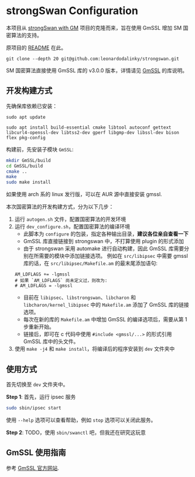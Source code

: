 # strongSwan Configuration #

本项目从 [strongSwan with GM](https://github.com/highland0971/strongswan-gmalg-merge) 项目的克隆而来，旨在使用 GmSSL 增加 SM 国密算法的支持。

原项目的 [README](README_GM.md) 在此。

```
git clone --depth 20 git@github.com:leonardodalinky/strongswan.git
```

SM 国密算法直接使用 GmSSL 库的 v3.0.0 版本，详情请见 [GmSSL](https://github.com/guanzhi/GmSSL/tree/v3.0.0) 的库说明。

## 开发构建方式

先确保库依赖已安装：
```
sudo apt update

sudo apt install build-essential cmake libtool autoconf gettext libcurl4-openssl-dev libtss2-dev gperf libgmp-dev libssl-dev bison flex pkg-config
```

构建前，先安装子模块 `GmSSL`:
```bash
mkdir GmSSL/build
cd GmSSL/build
cmake ..
make
sudo make install
```
如果使用 arch 系的 linux 发行版，可以在 AUR 源中直接安装 gmssl.

本次国密算法的开发构建方式，分为以下几步：
1. 运行 `autogen.sh` 文件，配置国密算法的开发环境
2. 运行 `dev_configure.sh`，配置国密算法的编译环境
   * 此脚本为 `configure` 的包装，指定各种输出目录，**建议各位亲自查看一下**
   * GmSSL 库直接链接到 strongswan 中，不打算使用 plugin 的形式添加
   * 由于 strongswan 采用 automake 进行自动构建，因此 GmSSL 库需要分别在所需要的模块中添加链接选项。
   例如在 `src/libipsec` 中需要 gmssl 库的话，在 `src/libipsec/Makefile.am` 的最末尾添加语句:
   ```
   AM_LDFLAGS += -lgmssl
   # 如果 `AM_LDFLAGS` 尚未定义过，则改为:
   # AM_LDFLAGS = -lgmssl
   ```
   * 目前在 `libipsec`、`libstrongswan`、`libcharon` 和 `libcharon/kernel_libipsec` 中的 `Makefile.am` 添加了 GmSSL 库的链接选项。
   * 每次在新的库的 `Makefile.am` 中增加 GmSSL 的编译选项后，需要从第 1 步重新开始。
   * 链接后，即可在 c 代码中使用 `#include <gmssl/...>` 的形式引用 GmSSL 库中的头文件。
3. 使用 `make -j4` 和 `make install`，将编译后的程序安装到 `dev` 文件夹中

## 使用方式

首先切换至 `dev` 文件夹中。

**Step 1**: 首先，运行 ipsec 服务
```bash
sudo sbin/ipsec start
```
使用 `--help` 选项可以查看帮助，例如 `stop` 选项可以关闭此服务。

**Step 2**: TODO，使用 `sbin/swanctl` 吧，但我还在研究这玩意

## GmSSL 使用指南

参考 [GmSSL 官方网站](http://gmssl.org/docs/docindex.html).
